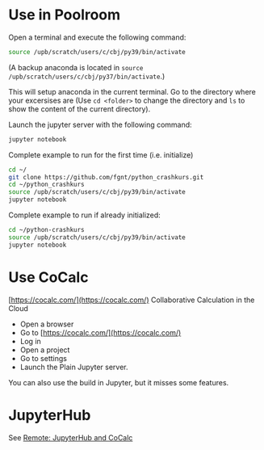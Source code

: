 # Use in Poolroom

Open a terminal and execute the following command:
```bash
source /upb/scratch/users/c/cbj/py39/bin/activate
```

(A backup anaconda is located in `source /upb/scratch/users/c/cbj/py37/bin/activate`.)

This will setup anaconda in the current terminal.
Go to the directory where your excersises are (Use `cd <folder>` to change the directory and `ls` to show the content of the current directory).

Launch the jupyter server with the following command:
```bash
jupyter notebook
```

Complete example to run for the first time (i.e. initialize)
```bash
cd ~/
git clone https://github.com/fgnt/python_crashkurs.git
cd ~/python_crashkurs
source /upb/scratch/users/c/cbj/py39/bin/activate
jupyter notebook
```


Complete example to run if already initialized:
```bash
cd ~/python-crashkurs
source /upb/scratch/users/c/cbj/py39/bin/activate
jupyter notebook
```

# Use CoCalc
[https://cocalc.com/](https://cocalc.com/) Collaborative Calculation in the Cloud

 - Open a browser
 - Go to [https://cocalc.com/](https://cocalc.com/)
 - Log in
 - Open a project
 - Go to settings
 - Launch the Plain Jupyter server.

You can also use the build in Jupyter, but it misses some features.

# JupyterHub

See [Remote: JupyterHub and CoCalc](/include/ntcocalc)
